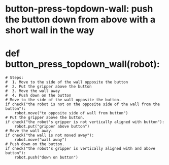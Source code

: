 # button-press-topdown-wall: push the button down from above with a short wall in the way
# def button_press_topdown_wall(robot):
    # Steps:
    #  1. Move to the side of the wall opposite the button
    #  2. Put the gripper above the button
    #  3. Move the wall away
    #  4. Push down on the button
    # Move to the side of the wall opposite the button.
    if check("the robot is not on the opposite side of the wall from the button"):
        robot.move("to opposite side of wall from button")
    # Put the gripper above the button.
    if check("the robot's gripper is not vertically aligned with button"):
        robot.put("gripper above button")
    # Move the wall away.
    if check("the wall is not moved away"):
        robot.move("wall away")
    # Push down on the button.
    if check("the robot's gripper is vertically aligned with and above button"):
        robot.push("down on button")